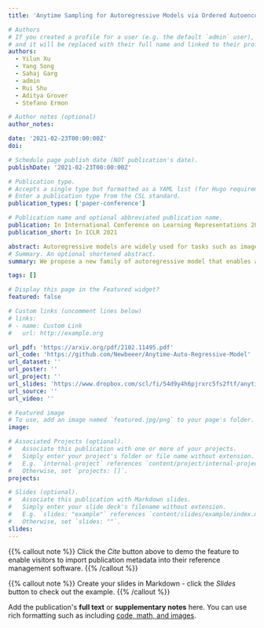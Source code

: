 ```yaml
---
title: 'Anytime Sampling for Autoregressive Models via Ordered Autoencoding'

# Authors
# If you created a profile for a user (e.g. the default `admin` user), write the username (folder name) here
# and it will be replaced with their full name and linked to their profile.
authors:
  - Yilun Xu
  - Yang Song
  - Sahaj Garg
  - admin
  - Rui Shu
  - Aditya Grover
  - Stefano Ermon

# Author notes (optional)
author_notes:

date: '2021-02-23T00:00:00Z'
doi:

# Schedule page publish date (NOT publication's date).
publishDate: '2021-02-23T00:00:00Z'

# Publication type.
# Accepts a single type but formatted as a YAML list (for Hugo requirements).
# Enter a publication type from the CSL standard.
publication_types: ['paper-conference']

# Publication name and optional abbreviated publication name.
publication: In International Conference on Learning Representations 2021
publication_short: In ICLR 2021

abstract: Autoregressive models are widely used for tasks such as image and audio generation. The sampling process of these models, however, does not allow interruptions and cannot adapt to real-time computational resources. This challenge impedes the deployment of powerful autoregressive models, which involve a slow sampling process that is sequential in nature and typically scales linearly with respect to the data dimension.  To address this difficulty, we propose a new family of autoregressive models that enables anytime sampling. Inspired by Principal Component Analysis, we learn a structured representation space where dimensions are ordered based on their importance with respect to reconstruction. Using an autoregressive model in this latent space, we trade off sample quality for computational efficiency by truncating the generation process before decoding into the original data space. Experimentally, we demonstrate in several image and audio generation tasks that sample quality degrades gracefully as we reduce the computational budget for sampling. The approach suffers almost no loss in sample quality (measured by FID) using only 60\% to 80\% of all latent dimensions for image data. Code is available at [https://github.com/Newbeeer/Anytime-Auto-Regressive-Model](https://github.com/Newbeeer/Anytime-Auto-Regressive-Model).
# Summary. An optional shortened abstract.
summary: We propose a new family of autoregressive model that enables anytime sampling.

tags: []

# Display this page in the Featured widget?
featured: false

# Custom links (uncomment lines below)
# links:
# - name: Custom Link
#   url: http://example.org

url_pdf: 'https://arxiv.org/pdf/2102.11495.pdf'
url_code: 'https://github.com/Newbeeer/Anytime-Auto-Regressive-Model'
url_dataset: ''
url_poster: ''
url_project: ''
url_slides: 'https://www.dropbox.com/scl/fi/54d9y4h6pjrxrc5fs2ftf/anytime_paper.pptx?dl=0&rlkey=n1wkz5y47pwdzde2hbdwptatr'
url_source: ''
url_video: ''

# Featured image
# To use, add an image named `featured.jpg/png` to your page's folder.
image:

# Associated Projects (optional).
#   Associate this publication with one or more of your projects.
#   Simply enter your project's folder or file name without extension.
#   E.g. `internal-project` references `content/project/internal-project/index.md`.
#   Otherwise, set `projects: []`.
projects:

# Slides (optional).
#   Associate this publication with Markdown slides.
#   Simply enter your slide deck's filename without extension.
#   E.g. `slides: "example"` references `content/slides/example/index.md`.
#   Otherwise, set `slides: ""`.
slides:
---
```


{{% callout note %}}
Click the _Cite_ button above to demo the feature to enable visitors to import publication metadata into their reference management software.
{{% /callout %}}

{{% callout note %}}
Create your slides in Markdown - click the _Slides_ button to check out the example.
{{% /callout %}}

Add the publication's **full text** or **supplementary notes** here. You can use rich formatting such as including [code, math, and images](https://docs.hugoblox.com/content/writing-markdown-latex/).
